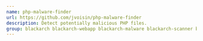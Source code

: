 ```yaml
---
name: php-malware-finder
url: https://github.com/jvoisin/php-malware-finder
description: Detect potentially malicious PHP files.
group: blackarch blackarch-webapp blackarch-malware blackarch-scanner blackarch-code-audit
---
```

